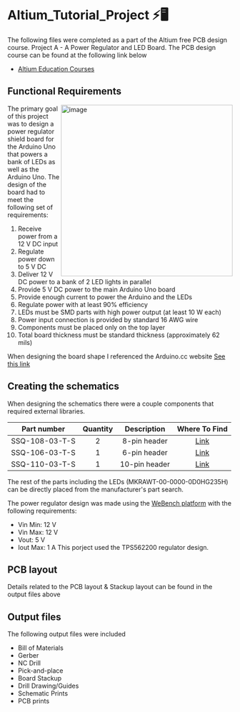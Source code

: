 # Altium_Tutorial_Project ⚡🖥️
The following files were completed as a part of the Altium free PCB design course. Project A - A Power Regulator and LED Board. The PCB design course can be found at the following link below
* [Altium Education Courses](https://education.altium.com/)


## Functional Requirements

<img width="384" alt="image" align = 'Right' src="https://user-images.githubusercontent.com/73625971/209628494-6ed77d6c-a733-4575-81ec-dead882f790e.png">

The primary goal of this project was to design a power regulator shield board for the Arduino Uno that powers a bank of LEDs as well as the Arduino Uno. The design of the board had to meet the following set of requirements:

1. Receive power from a 12 V DC input
2. Regulate power down to 5 V DC
3. Deliver 12 V DC power to a bank of 2 LED lights in parallel
4. Provide 5 V DC power to the main Arduino Uno board
5. Provide enough current to power the Arduino and the LEDs
6. Regulate power with at least 90% efficiency
7. LEDs must be SMD parts with high power output (at least 10 W each)
8. Power input connection is provided by standard 16 AWG wire
9. Components must be placed only on the top layer
10. Total board thickness must be standard thickness (approximately 62 mils)

When designing the board shape I referenced the Arduino.cc website [See this link](https://store-usa.arduino.cc/products/arduino-uno-rev3/?selectedStore=us)

## Creating the schematics
When designing the schematics there were a couple components that required external libraries.

|   **Part number**  | **Quantity** | **Description** | **Where To Find** |
| ------------- |:-------------:|:-------------:|:-------------:|
| SSQ-108-03-T-S| 2            | 8-pin header | [Link](https://www.samtec.com/products/ssq-108-03-t-s)| 
| SSQ-106-03-T-S| 1            | 6-pin header | [Link](https://www.samtec.com/products/ssq-106-03-t-s)| 
| SSQ-110-03-T-S| 1            | 10-pin header | [Link](https://www.samtec.com/products/ssq-110-03-t-s)| 

The rest of the parts including the LEDs (MKRAWT-00-0000-0D0HG235H) can be directly placed from the manufacturer's part search.

The power regulator design was made using the [WeBench platform](https://webench.ti.com/power-designer/) with the following requirements:
* Vin Min: 12 V 
* Vin Max: 12 V 
* Vout: 5 V 
* Iout Max: 1 A
This porject used the TPS562200 regulator design.

## PCB layout
Details related to the PCB layout & Stackup layout can be found in the output files above

## Output files
The following output files were included
* Bill of Materials
* Gerber
* NC Drill 
* Pick-and-place
* Board Stackup
* Drill Drawing/Guides
* Schematic Prints
* PCB prints
